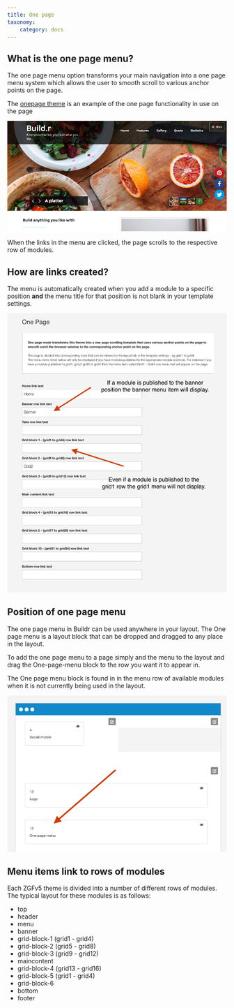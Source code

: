 ```yaml
---
title: One page
taxonomy:
    category: docs
---
```



## What is the one page menu?
The one page menu option transforms your main navigation into a one page menu system which allows the user to smooth scroll to various anchor points on the page. 

The <a href="http://bambootheme.com/showcase/apr16/home/one-page">onepage theme</a> is an example of the one page functionality in use on the page

![One Page](one-page.jpg)

When the links in the menu are clicked, the page scrolls to the respective row of modules.


## How are links created?
The menu is automatically created when you add a module to a specific position **and** the menu title for that position is not blank in your template settings. 

![One Page](one-page-setting.png)


## Position of one page menu
The one page menu in Buildr can be used anywhere in your layout. The One page menu is a layout block that can be dropped and dragged to any place in the layout. 

To add the one page menu to a page simply and the menu to the layout and drag the One-page-menu block to the row you want it to appear in. 

The One page menu block is found in in the menu row of available modules when it is not currently being used in the layout.

![One Page](one-page-block.png)

Menu items link to rows of modules
----
Each ZGFv5 theme is divided into a number of different rows of modules. The typical layout for these modules is as follows:

- top
- header
- menu
- banner
- grid-block-1 (grid1 - grid4)
- grid-block-2 (grid5 - grid8)
- grid-block-3 (grid9 - grid12)
- maincontent
- grid-block-4 (grid13 - grid16)
- grid-block-5 (grid1 - grid4)
- grid-block-6
- bottom
- footer

